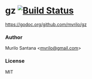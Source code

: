 # gz [![Build Status](https://travis-ci.org/mvrilo/gz.svg)](https://travis-ci.org/mvrilo/gz)

https://godoc.org/github.com/mvrilo/gz

### Author

Murilo Santana <<mvrilo@gmail.com>>

### License

MIT
